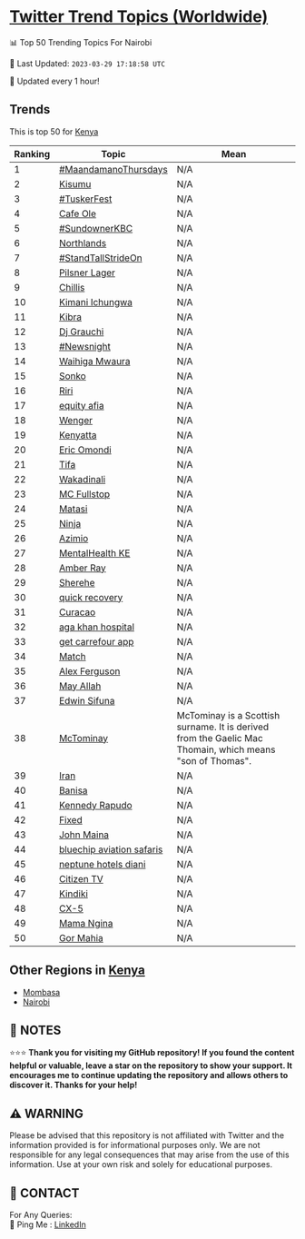 [Twitter Trend Topics (Worldwide)](https://github.com/ErcinDedeoglu/Twitter-Trend-Topics)
==========


📊 Top 50 Trending Topics For Nairobi

📆 Last Updated: `2023-03-29 17:18:58 UTC`

🔧 Updated every 1 hour!


## Trends

This is top 50 for [Kenya](</Kenya>)

| Ranking | Topic | Mean |
| ------- | ------------ | ------------ |
| 1 | [#MaandamanoThursdays](http://twitter.com/search?q=%23MaandamanoThursdays) | N/A |
| 2 | [Kisumu](http://twitter.com/search?q=Kisumu) | N/A |
| 3 | [#TuskerFest](http://twitter.com/search?q=%23TuskerFest) | N/A |
| 4 | [Cafe Ole](http://twitter.com/search?q=Cafe+Ole) | N/A |
| 5 | [#SundownerKBC](http://twitter.com/search?q=%23SundownerKBC) | N/A |
| 6 | [Northlands](http://twitter.com/search?q=Northlands) | N/A |
| 7 | [#StandTallStrideOn](http://twitter.com/search?q=%23StandTallStrideOn) | N/A |
| 8 | [Pilsner Lager](http://twitter.com/search?q=Pilsner+Lager) | N/A |
| 9 | [Chillis](http://twitter.com/search?q=Chillis) | N/A |
| 10 | [Kimani Ichungwa](http://twitter.com/search?q=Kimani+Ichungwa) | N/A |
| 11 | [Kibra](http://twitter.com/search?q=Kibra) | N/A |
| 12 | [Dj Grauchi](http://twitter.com/search?q=Dj+Grauchi) | N/A |
| 13 | [#Newsnight](http://twitter.com/search?q=%23Newsnight) | N/A |
| 14 | [Waihiga Mwaura](http://twitter.com/search?q=Waihiga+Mwaura) | N/A |
| 15 | [Sonko](http://twitter.com/search?q=Sonko) | N/A |
| 16 | [Riri](http://twitter.com/search?q=Riri) | N/A |
| 17 | [equity afia](http://twitter.com/search?q=equity+afia) | N/A |
| 18 | [Wenger](http://twitter.com/search?q=Wenger) | N/A |
| 19 | [Kenyatta](http://twitter.com/search?q=Kenyatta) | N/A |
| 20 | [Eric Omondi](http://twitter.com/search?q=Eric+Omondi) | N/A |
| 21 | [Tifa](http://twitter.com/search?q=Tifa) | N/A |
| 22 | [Wakadinali](http://twitter.com/search?q=Wakadinali) | N/A |
| 23 | [MC Fullstop](http://twitter.com/search?q=MC+Fullstop) | N/A |
| 24 | [Matasi](http://twitter.com/search?q=Matasi) | N/A |
| 25 | [Ninja](http://twitter.com/search?q=Ninja) | N/A |
| 26 | [Azimio](http://twitter.com/search?q=Azimio) | N/A |
| 27 | [MentalHealth KE](http://twitter.com/search?q=MentalHealth+KE) | N/A |
| 28 | [Amber Ray](http://twitter.com/search?q=Amber+Ray) | N/A |
| 29 | [Sherehe](http://twitter.com/search?q=Sherehe) | N/A |
| 30 | [quick recovery](http://twitter.com/search?q=quick+recovery) | N/A |
| 31 | [Curacao](http://twitter.com/search?q=Curacao) | N/A |
| 32 | [aga khan hospital](http://twitter.com/search?q=aga+khan+hospital) | N/A |
| 33 | [get carrefour app](http://twitter.com/search?q=get+carrefour+app) | N/A |
| 34 | [Match](http://twitter.com/search?q=Match) | N/A |
| 35 | [Alex Ferguson](http://twitter.com/search?q=Alex+Ferguson) | N/A |
| 36 | [May Allah](http://twitter.com/search?q=May+Allah) | N/A |
| 37 | [Edwin Sifuna](http://twitter.com/search?q=Edwin+Sifuna) | N/A |
| 38 | [McTominay](http://twitter.com/search?q=McTominay) | McTominay is a Scottish surname. It is derived from the Gaelic Mac Thomain, which means "son of Thomas". |
| 39 | [Iran](http://twitter.com/search?q=Iran) | N/A |
| 40 | [Banisa](http://twitter.com/search?q=Banisa) | N/A |
| 41 | [Kennedy Rapudo](http://twitter.com/search?q=Kennedy+Rapudo) | N/A |
| 42 | [Fixed](http://twitter.com/search?q=Fixed) | N/A |
| 43 | [John Maina](http://twitter.com/search?q=John+Maina) | N/A |
| 44 | [bluechip aviation safaris](http://twitter.com/search?q=bluechip+aviation+safaris) | N/A |
| 45 | [neptune hotels diani](http://twitter.com/search?q=neptune+hotels+diani) | N/A |
| 46 | [Citizen TV](http://twitter.com/search?q=Citizen+TV) | N/A |
| 47 | [Kindiki](http://twitter.com/search?q=Kindiki) | N/A |
| 48 | [CX-5](http://twitter.com/search?q=CX-5) | N/A |
| 49 | [Mama Ngina](http://twitter.com/search?q=Mama+Ngina) | N/A |
| 50 | [Gor Mahia](http://twitter.com/search?q=Gor+Mahia) | N/A |



## Other Regions in [Kenya](</Kenya>)

* [Mombasa](</Kenya/Mombasa.md>)
* [Nairobi](</Kenya/Nairobi.md>)



## 📝 NOTES

⭐⭐⭐ **Thank you for visiting my GitHub repository! If you found the content helpful or valuable, leave a star on the repository to show your support. It encourages me to continue updating the repository and allows others to discover it. Thanks for your help!**


## ⚠️ WARNING

Please be advised that this repository is not affiliated with Twitter and the information provided is for informational purposes only. We are not responsible for any legal consequences that may arise from the use of this information. Use at your own risk and solely for educational purposes.


## 📨 CONTACT

 For Any Queries:  
            🏓 Ping Me : [LinkedIn](https://www.linkedin.com/in/ercindedeoglu/)
